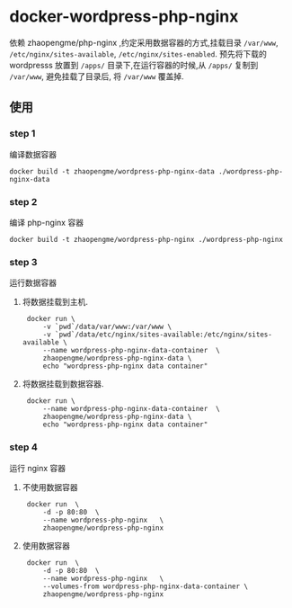 # docker-wordpress-php-nginx
依赖 zhaopengme/php-nginx ,约定采用数据容器的方式,挂载目录 `/var/www`, `/etc/nginx/sites-available`, `/etc/nginx/sites-enabled`. 预先将下载的 wordpresss 放置到 `/apps/` 目录下,在运行容器的时候,从 `/apps/` 复制到 `/var/www`, 避免挂载了目录后, 将 `/var/www` 覆盖掉. 


## 使用

### step 1
编译数据容器

    docker build -t zhaopengme/wordpress-php-nginx-data ./wordpress-php-nginx-data

### step 2
编译 php-nginx 容器
    
    docker build -t zhaopengme/wordpress-php-nginx ./wordpress-php-nginx

### step 3
运行数据容器

1. 将数据挂载到主机.

        docker run \
            -v `pwd`/data/var/www:/var/www \
            -v `pwd`/data/etc/nginx/sites-available:/etc/nginx/sites-available \
            --name wordpress-php-nginx-data-container  \
            zhaopengme/wordpress-php-nginx-data \
            echo "wordpress-php-nginx data container"

2. 将数据挂载到数据容器.

        docker run \
            --name wordpress-php-nginx-data-container  \
            zhaopengme/wordpress-php-nginx-data \
            echo "wordpress-php-nginx data container"

### step 4
运行 nginx 容器

1. 不使用数据容器

        docker run  \
            -d -p 80:80  \
            --name wordpress-php-nginx   \
            zhaopengme/wordpress-php-nginx
            
2. 使用数据容器

        docker run  \
            -d -p 80:80  \
            --name wordpress-php-nginx   \
            --volumes-from wordpress-php-nginx-data-container \
            zhaopengme/wordpress-php-nginx

